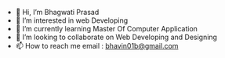 - 👋 Hi, I’m Bhagwati Prasad
- 👀 I’m interested in web Developing
- 🌱 I’m currently learning Master Of Computer Application
- 💞️ I’m looking to collaborate on Web Developing and Designing
- 📫 How to reach me email : bhavin01b@gmail.com

<!---
bhavin01b88/bhavin01b88 is a ✨ special ✨ repository because its `README.md` (this file) appears on your GitHub profile.
You can click the Preview link to take a look at your changes.
--->
